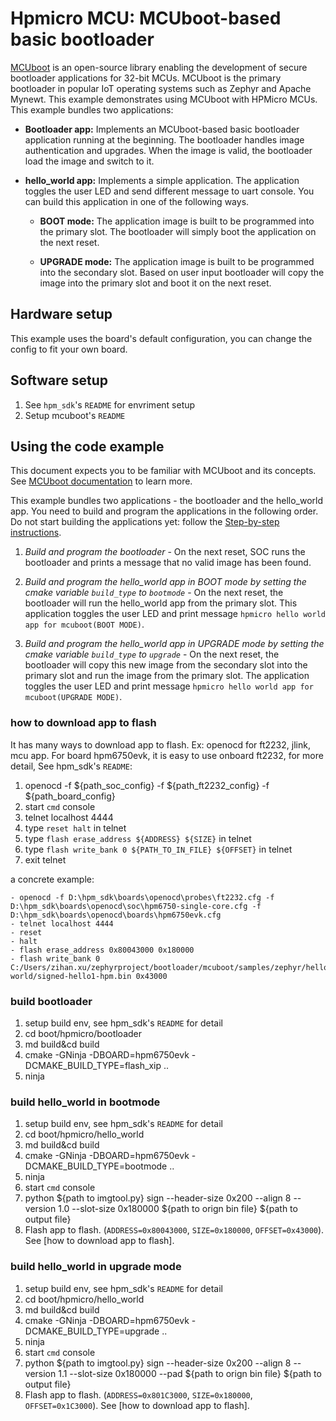 # Hpmicro MCU: MCUboot-based basic bootloader

[MCUboot](https://github.com/mcu-tools/mcuboot) is an open-source library enabling the development of secure bootloader applications for 32-bit MCUs. MCUboot is the primary bootloader in popular IoT operating systems such as Zephyr and Apache Mynewt. This example demonstrates using MCUboot with HPMicro MCUs. This example bundles two applications:

- **Bootloader app:** Implements an MCUboot-based basic bootloader application running at the beginning. The bootloader handles image authentication and upgrades. When the image is valid, the bootloader load the image and switch to it.

- **hello_world app:** Implements a simple application. The application toggles the user LED and send different message to uart console. You can build this application in one of the following ways.

   - **BOOT mode:** The application image is built to be programmed into the primary slot. The bootloader will simply boot the application on the next reset.

   - **UPGRADE mode:** The application image is built to be programmed into the secondary slot. Based on user input bootloader will copy the image into the primary slot and boot it on the next reset.
## Hardware setup
This example uses the board's default configuration, you can change the config to fit your own board.

## Software setup
1. See `hpm_sdk`'s `README` for envriment setup
2. Setup mcuboot's `README`

## Using the code example
This document expects you to be familiar with MCUboot and its concepts. See [MCUboot documentation](https://github.com/mcu-tools/mcuboot) to learn more.

This example bundles two applications - the bootloader and the hello_world app. You need to build and program the applications in the following order. Do not start building the applications yet: follow the [Step-by-step instructions](#step-by-step-instructions).

1. *Build and program the bootloader* - On the next reset, SOC runs the bootloader and prints a message that no valid image has been found.

2. *Build and program the hello_world app in BOOT mode by setting the cmake variable `build_type` to `bootmode`* - On the next reset, the bootloader will run the hello_world app from the primary slot. This application toggles the user LED and print message `hpmicro hello world app for mcuboot(BOOT MODE)`.

3. *Build and program the hello_world app in UPGRADE mode by setting the cmake variable `build_type` to `upgrade`* - On the next reset, the bootloader will copy this new image from the secondary slot into the primary slot and run the image from the primary slot. The application toggles the user LED and print message `hpmicro hello world app for mcuboot(UPGRADE MODE)`.

### how to download app to flash
It has many ways to download app to flash. Ex: openocd for ft2232, jlink, mcu app.
For board hpm6750evk, it is easy to use onboard ft2232, for more detail, See hpm_sdk's `README`:
1. openocd -f ${path_soc_config} -f ${path_ft2232_config} -f ${path_board_config}
2. start `cmd` console
3. telnet localhost 4444
4. type `reset halt` in telnet
5. type `flash erase_address ${ADDRESS} ${SIZE}` in telnet
6. type `flash write_bank 0 ${PATH_TO_IN_FILE} ${OFFSET}` in telnet
7. exit telnet

a concrete example:
```
- openocd -f D:\hpm_sdk\boards\openocd\probes\ft2232.cfg -f D:\hpm_sdk\boards\openocd\soc\hpm6750-single-core.cfg -f D:\hpm_sdk\boards\openocd\boards\hpm6750evk.cfg
- telnet localhost 4444
- reset
- halt
- flash erase_address 0x80043000 0x180000
- flash write_bank 0 C:/Users/zihan.xu/zephyrproject/bootloader/mcuboot/samples/zephyr/hello-world/signed-hello1-hpm.bin 0x43000
```
### build bootloader
1. setup build env, see hpm_sdk's `README` for detail
2. cd boot/hpmicro/bootloader
3. md build&cd build
4. cmake -GNinja -DBOARD=hpm6750evk -DCMAKE_BUILD_TYPE=flash_xip ..
5. ninja

### build hello_world in bootmode
1. setup build env, see hpm_sdk's `README` for detail
2. cd boot/hpmicro/hello_world
3. md build&cd build
4. cmake -GNinja -DBOARD=hpm6750evk -DCMAKE_BUILD_TYPE=bootmode ..
5. ninja
6. start `cmd` console
7. python ${path to imgtool.py} sign --header-size 0x200 --align 8 --version 1.0 --slot-size 0x180000 ${path to orign bin file} ${path to output file}
8. Flash app to flash. (`ADDRESS=0x80043000`, `SIZE=0x180000`, `OFFSET=0x43000`). See [how to download app to flash].

### build hello_world in upgrade mode
1. setup build env, see hpm_sdk's `README` for detail
2. cd boot/hpmicro/hello_world
3. md build&cd build
4. cmake -GNinja -DBOARD=hpm6750evk -DCMAKE_BUILD_TYPE=upgrade ..
5. ninja
6. start `cmd` console
7. python ${path to imgtool.py} sign --header-size 0x200 --align 8 --version 1.1 --slot-size 0x180000 --pad ${path to orign bin file} ${path to output file}
8. Flash app to flash. (`ADDRESS=0x801C3000`, `SIZE=0x180000`, `OFFSET=0x1C3000`). See [how to download app to flash].